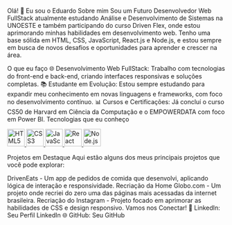 Olá! 👋 Eu sou o Eduardo
Sobre mim
Sou um Futuro Desenvolvedor Web FullStack atualmente estudando Análise e Desenvolvimento de Sistemas na UNOESTE e também participando do curso Driven Flex, onde estou aprimorando minhas habilidades em desenvolvimento web. Tenho uma base sólida em HTML, CSS, JavaScript, React.js e Node.js, e estou sempre em busca de novos desafios e oportunidades para aprender e crescer na área.

O que eu faço
🌐 Desenvolvimento Web FullStack: Trabalho com tecnologias do front-end e back-end, criando interfaces responsivas e soluções completas.
📚 Estudante em Evolução: Estou sempre estudando para expandir meu conhecimento em novas linguagens e frameworks, com foco no desenvolvimento contínuo.
📊 Cursos e Certificações: Já concluí o curso CS50 de Harvard em Ciência da Computação e o EMPOWERDATA com foco em Power BI.
Tecnologias que eu conheço
<p align="left"> <a href="https://developer.mozilla.org/en-US/docs/Web/HTML" target="_blank"> <img src="https://cdn.jsdelivr.net/gh/devicons/devicon/icons/html5/html5-original.svg" alt="HTML5" width="40" height="40"/> </a> <a href="https://developer.mozilla.org/en-US/docs/Web/CSS" target="_blank"> <img src="https://cdn.jsdelivr.net/gh/devicons/devicon/icons/css3/css3-original.svg" alt="CSS3" width="40" height="40"/> </a> <a href="https://developer.mozilla.org/en-US/docs/Web/JavaScript" target="_blank"> <img src="https://cdn.jsdelivr.net/gh/devicons/devicon/icons/javascript/javascript-original.svg" alt="JavaScript" width="40" height="40"/> </a> <a href="https://reactjs.org/" target="_blank"> <img src="https://cdn.jsdelivr.net/gh/devicons/devicon/icons/react/react-original.svg" alt="React" width="40" height="40"/> </a> <a href="https://nodejs.org/en/" target="_blank"> <img src="https://cdn.jsdelivr.net/gh/devicons/devicon/icons/nodejs/nodejs-original.svg" alt="Node.js" width="40" height="40"/> </a> </p>
Projetos em Destaque
Aqui estão alguns dos meus principais projetos que você pode explorar:

DrivenEats - Um app de pedidos de comida que desenvolvi, aplicando lógica de interação e responsividade.
Recriação da Home Globo.com - Um projeto onde recriei do zero uma das páginas mais acessadas da internet brasileira.
Recriação do Instagram - Projeto focado em aprimorar as habilidades de CSS e design responsivo.
Vamos nos Conectar!
💼 LinkedIn: Seu Perfil LinkedIn
🌐 GitHub: Seu GitHub
